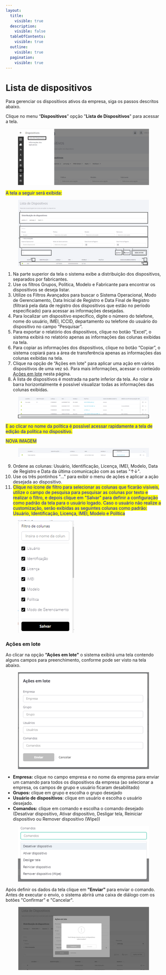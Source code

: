 ```yaml
---
layout:
  title:
    visible: true
  description:
    visible: false
  tableOfContents:
    visible: true
  outline:
    visible: true
  pagination:
    visible: true
---
```


# Lista de dispositivos

Para gerenciar os dispositivos ativos da empresa, siga os passos descritos abaixo.

Clique no menu “**Dispositivos**” opção "**Lista de Dispositivos**" para acessar a tela.

<figure><img src="../../../../.gitbook/assets/image (100).png" alt=""><figcaption></figcaption></figure>

<mark style="color:blue;">A tela a seguir será exibida:</mark>

<figure><img src="../../../../.gitbook/assets/Captura de tela 2024-08-01 144803.png" alt=""><figcaption></figcaption></figure>

1. Na parte superior da tela o sistema exibe a distribuição dos dispositivos, separados por fabricantes.
2. Use os filtros Grupos, Política, Modelo e Fabricante para encontrar os dispositivos se deseja listar.
3. Utilize os Filtros Avançados para buscar o Sistema Operacional, Modo de Gerenciamento, Data Inicial de Registro e Data Final de Registro (filtrará pela data de registro dos dispositivos que estão no período especificado) para acessar as informações desejadas.
4. Para localizar um dispositivo específico, digite o número do telefone, nome do usuário, IMEI, ICCID, departamento ou telefone do usuário do dispositivo no campo “Pesquisar”.
5. Para exportar o relatório dos dispositivos, clique no botão “Excel”, o sistema exibirá no relatório apenas as informações das colunas exibidas na tela.
6. Para copiar as informações dos dispositivos, clique no botão “Copiar”, o sistema copiará para a área de transferência apenas as informações das colunas exibidas na tela.
7. Clique na opção de “Ações em lote" para aplicar uma ação em vários dispositivos de uma vez só. Para mais informações, acessar o conteúdo [Ações em lote](./#acoes-em-lote) nesta página.
8. A lista de dispositivos é mostrada na parte inferior da tela. Ao rolar a barra horizontalmente é possível visualizar todas as informações das colunas exibidas.&#x20;

<figure><img src="../../../../.gitbook/assets/image (246).png" alt=""><figcaption></figcaption></figure>

<mark style="color:blue;">E ao clicar no nome da política é possível acessar rapidamente a tela de edição da política no dispositivo.</mark>

<mark style="color:blue;">NOVA IMAGEM</mark>

<figure><img src="../../../../.gitbook/assets/image (1).png" alt=""><figcaption></figcaption></figure>

9. Ordene as colunas: Usuário, Identificação, Licença, IMEI, Modelo, Data de Registro e Data da última comunicação com as setas "↑↓".
10. Use os três pontinhos "..." para exibir o menu de ações e aplicar a ação desejada ao dispositivo.
11. <mark style="color:blue;">Clique no ícone de filtro para selecionar as colunas que ficarão visíveis, utilize o campo de pesquisa para pesquisar as colunas por texto e realizar o filtro, e depois clique em "Salvar" para definir a configuração como padrão da tela para o usuário logado. Caso o usuário não realize a customização, serão exibidas as seguintes colunas como padrão:  Usuário, Identificação, Licença, IMEI, Modelo e Política</mark>

<figure><img src="../../../../.gitbook/assets/image (260).png" alt=""><figcaption></figcaption></figure>

### Ações em lote

Ao clicar na opção **“Ações em lote"** o sistema exibirá uma tela contendo alguns campos para preenchimento, conforme pode ser visto na tela abaixo.&#x20;

<figure><img src="../../../../.gitbook/assets/image (144).png" alt=""><figcaption></figcaption></figure>

* **Empresa:** clique no campo empresa e no nome da empresa para enviar um camando para todos os dispositivos da empresa (ao selecionar a empresa, os campos de grupo e usuário ficaram desabilitado)
* **Grupos:** clique em grupo e escolha o grupo desejado
* **Usuário de dispositivos**: clique em usuário e escolha o usuário desejado.&#x20;
* **Comandos:** clique em comando e escolha o comando desejado (Desativar dispositivo, Ativar dispositivo, Desligar tela, Reiniciar dispositivo ou Remover dispositivo (Wipe))

<figure><img src="../../../../.gitbook/assets/image (145).png" alt=""><figcaption></figcaption></figure>

Após definir os dados da tela clique em **"Enviar"** para enviar o comando.  Antes de executar o envio, o sistema abrirá uma caixa de diálogo com os botões "Confirmar" e "Cancelar".&#x20;

<figure><img src="../../../../.gitbook/assets/image (170).png" alt=""><figcaption></figcaption></figure>
